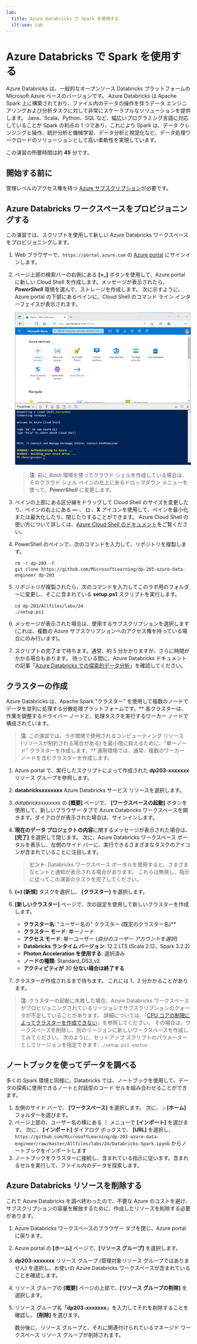 ```yaml
---
lab:
  title: Azure Databricks で Spark を使用する
  ilt-use: Lab
---
```


# Azure Databricks で Spark を使用する

Azure Databricks は、一般的なオープンソース Databricks プラットフォームの Microsoft Azure ベースのバージョンです。 Azure Databricks は Apache Spark 上に構築されており、ファイル内のデータの操作を伴うデータ エンジニアリングおよび分析タスクに対して非常にスケーラブルなソリューションを提供します。 Java、Scala、Python、SQL など、幅広いプログラミング言語に対応していることが Spark の利点の 1 つであり、これにより Spark は、データ クレンジングと操作、統計分析と機械学習、データ分析と視覚化など、データ処理ワークロードのソリューションとして高い柔軟性を実現しています。

この演習の所要時間は約 **45** 分です。

## 開始する前に

管理レベルのアクセス権を持つ [Azure サブスクリプション](https://azure.microsoft.com/free)が必要です。

## Azure Databricks ワークスペースをプロビジョニングする

この演習では、スクリプトを使用して新しい Azure Databricks ワークスペースをプロビジョニングします。

1. Web ブラウザーで、`https://portal.azure.com` の [Azure portal](https://portal.azure.com) にサインインします。
2. ページ上部の検索バーの右側にある **[\>_]** ボタンを使用して、Azure portal に新しい Cloud Shell を作成します。メッセージが表示されたら、***PowerShell*** 環境を選んで、ストレージを作成します。 次に示すように、Azure portal の下部にあるペインに、Cloud Shell のコマンド ライン インターフェイスが表示されます。

    ![Azure portal と Cloud Shell のペイン](./images/cloud-shell.png)

    > **注**: 前に *Bash* 環境を使ってクラウド シェルを作成している場合は、そのクラウド シェル ペインの左上にあるドロップダウン メニューを使って、***PowerShell*** に変更します。

3. ペインの上部にある区分線をドラッグして Cloud Shell のサイズを変更したり、ペインの右上にある **&#8212;** 、 **&#9723;** 、**X** アイコンを使用して、ペインを最小化または最大化したり、閉じたりすることができます。 Azure Cloud Shell の使い方について詳しくは、[Azure Cloud Shell のドキュメント](https://docs.microsoft.com/azure/cloud-shell/overview)をご覧ください。

4. PowerShell のペインで、次のコマンドを入力して、リポジトリを複製します。

    ```
    rm -r dp-203 -f
    git clone https://github.com/MicrosoftLearning/dp-203-azure-data-engineer dp-203
    ```

5. リポジトリが複製されたら、次のコマンドを入力してこのラボ用のフォルダーに変更し、そこに含まれている **setup.ps1** スクリプトを実行します。

    ```
    cd dp-203/Allfiles/labs/24
    ./setup.ps1
    ```

6. メッセージが表示された場合は、使用するサブスクリプションを選択します (これは、複数の Azure サブスクリプションへのアクセス権を持っている場合にのみ行います)。

7. スクリプトの完了まで待ちます。通常、約 5 分かかりますが、さらに時間がかかる場合もあります。 待っている間に、Azure Databricks ドキュメントの記事「[Azure Databricks での探索的データ分析](https://learn.microsoft.com/azure/databricks/exploratory-data-analysis/)」を確認してください。

## クラスターの作成

Azure Databricks は、Apache Spark "クラスター" を使用して複数のノードでデータを並列に処理する分散処理プラットフォームです。** 各クラスターは、作業を調整するドライバー ノードと、処理タスクを実行するワーカー ノードで構成されています。

> **注**: この演習では、ラボ環境で使用されるコンピューティング リソース (リソースが制約される場合がある) を最小限に抑えるために、"単一ノード" クラスターを作成します。** 運用環境では、通常、複数のワーカー ノードを含むクラスターを作成します。

1. Azure portal で、実行したスクリプトによって作成された **dp203-xxxxxxx** リソース グループを参照します。
2. **databricksxxxxxxx** Azure Databricks サービス リソースを選択します。
3. *databricks*xxxxxxx の **[概要]** ページで、 **[ワークスペースの起動]** ボタンを使用して、新しいブラウザー タブで Azure Databricks ワークスペースを開きます。ダイアログが表示された場合は、サインインします。
4. **現在のデータ プロジェクトの内容**に関するメッセージが表示された場合は、 **[完了]** を選択して閉じます。 次に、Azure Databricks ワークスペース ポータルを表示し、左側のサイド バーに、実行できるさまざまなタスクのアイコンが含まれていることに注目します。

    >**ヒント**: Databricks ワークスペース ポータルを使用すると、さまざまなヒントと通知が表示される場合があります。 これらは無視し、指示に従ってこの演習のタスクを完了してください。

1. **(+) [新規]** タスクを選択し、 **[クラスター]** を選択します。
1. **[新しいクラスター]** ページで、次の設定を使用して新しいクラスターを作成します。
    - **クラスター名**: "ユーザー名の" クラスター (既定のクラスター名)**
    - **クラスター モード**: 単一ノード
    - **アクセス モード**: 単一ユーザー (*自分のユーザー アカウントを選択*)
    - **Databricks ランタイム バージョン**: 12.2 LTS (Scala 2.12、Spark 3.2.2)
    - **Photon Acceleration を使用する**: 選択済み
    - **ノードの種類**: Standard_DS3_v2
    - **アクティビティが** *30* **分ない場合は終了する**

7. クラスターが作成されるまで待ちます。 これには 1、2 分かかることがあります。

> **注**: クラスターの起動に失敗した場合、Azure Databricks ワークスペースがプロビジョニングされているリージョンでサブスクリプションのクォータが不足していることがあります。 詳細については、「[CPU コアの制限によってクラスターを作成できない](https://docs.microsoft.com/azure/databricks/kb/clusters/azure-core-limit)」を参照してください。 その場合は、ワークスペースを削除し、別のリージョンに新しいワークスペースを作成してみてください。 次のように、セットアップ スクリプトのパラメーターとしてリージョンを指定できます: `./setup.ps1 eastus`

## ノートブックを使ってデータを調べる

多くの Spark 環境と同様に、Databricks では、ノートブックを使用して、データの探索に使用できるノートと対話型のコード セルを組み合わせることができます。

1. 左側のサイド バーで、 **[ワークスペース]** を選択します。 次に、 **&#8962; [ホーム]** フォルダーを選びます。
1. ページ上部の、ユーザー名の横にある **&#8942;** メニューで **[インポート]** を選びます。 次に、 **[インポート]** ダイアログ ボックスで、 **[URL]** を選択し、`https://github.com/MicrosoftLearning/dp-203-azure-data-engineer/raw/master/Allfiles/labs/24/Databricks-Spark.ipynb` からノートブックをインポートします
1. ノートブックをクラスターに接続し、含まれている指示に従います。含まれるセルを実行して、ファイル内のデータを探索します。

## Azure Databricks リソースを削除する

これで Azure Databricks を調べ終わったので、不要な Azure のコストを避け、サブスクリプションの容量を解放するために、作成したリソースを削除する必要があります。

1. Azure Databricks ワークスペースのブラウザー タブを閉じ、Azure portal に戻ります。
2. Azure portal の **[ホーム]** ページで、**[リソース グループ]** を選択します。
3. **dp203-xxxxxxx** リソース グループ (管理対象リソース グループではありません) を選択し、お使いの Azure Databricks ワークスペースが含まれていることを確認します。
4. リソース グループの **[概要]** ページの上部で、**[リソース グループの削除]** を選択します。
5. リソース グループ名「**dp203-xxxxxxx**」を入力してそれを削除することを確認し、 **[削除]** を選びます。

    数分後に、リソース グループと、それに関連付けられているマネージド ワークスペース リソース グループが削除されます。
